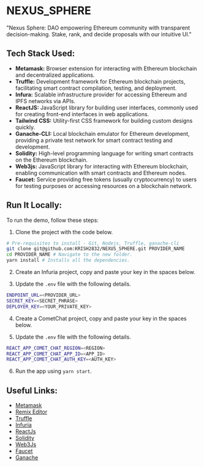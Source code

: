 # NEXUS_SPHERE 
"Nexus Sphere: DAO empowering Ethereum community with transparent decision-making. Stake, rank, and decide proposals with our intuitive UI."

## Tech Stack Used:
- **Metamask:** Browser extension for interacting with Ethereum blockchain and decentralized applications.
- **Truffle:** Development framework for Ethereum blockchain projects, facilitating smart contract compilation, testing, and deployment.
- **Infura:** Scalable infrastructure provider for accessing Ethereum and IPFS networks via APIs.
- **ReactJS:** JavaScript library for building user interfaces, commonly used for creating front-end interfaces in web applications.
- **Tailwind CSS:** Utility-first CSS framework for building custom designs quickly.
- **Ganache-CLI:** Local blockchain emulator for Ethereum development, providing a private test network for smart contract testing and development.
- **Solidity:** High-level programming language for writing smart contracts on the Ethereum blockchain.
- **Web3js:** JavaScript library for interacting with Ethereum blockchain, enabling communication with smart contracts and Ethereum nodes.
- **Faucet:** Service providing free tokens (usually cryptocurrency) to users for testing purposes or accessing resources on a blockchain network.

## Run It Locally:
To run the demo, follow these steps:

1. Clone the project with the code below.
```sh
# Pre-requisites to install - Git, Nodejs, Truffle, ganache-cli
git clone git@github.com:KRISH2832/NEXUS_SPHERE.git PROVIDER_NAME
cd PROVIDER_NAME # Navigate to the new folder.
yarn install # Installs all the dependencies.
```

2. Create an Infuria project, copy and paste your key in the spaces below.

3. Update the `.env` file with the following details.
```sh
ENDPOINT_URL=<PROVIDER_URL>
SECRET_KEY=<SECRET_PHRASE>
DEPLOYER_KEY=<YOUR_PRIVATE_KEY>
```

4. Create a CometChat project, copy and paste your key in the spaces below.

5. Update the `.env` file with the following details.
```sh
REACT_APP_COMET_CHAT_REGION=<REGION>
REACT_APP_COMET_CHAT_APP_ID=<APP_ID>
REACT_APP_COMET_CHAT_AUTH_KEY=<AUTH_KEY>
```

6. Run the app using `yarn start`.

## Useful Links:
- [Metamask](https://metamask.io/)
- [Remix Editor](https://remix.ethereum.org/)
- [Truffle](https://trufflesuite.com/)
- [Infuria](https://infura.io/)
- [ReactJs](https://reactjs.org/)
- [Solidity](https://soliditylang.org/)
- [Web3Js](https://docs.ethers.io/v5/)
- [Faucet](https://faucets.chain.link/rinkeby)
- [Ganache](https://trufflesuite.com/ganache/index.html)
